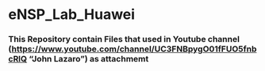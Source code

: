 # eNSP_Lab_Huawei
### This Repository contain Files that used in Youtube channel (https://www.youtube.com/channel/UC3FNBpygO01fFUO5fnbcRlQ “John Lazaro”) as attachmemt 

